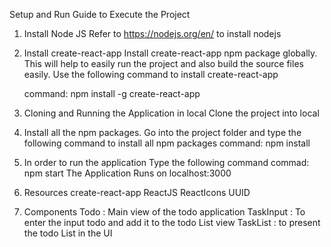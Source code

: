 Setup and Run Guide to Execute the Project

1. Install Node JS
   Refer to https://nodejs.org/en/ to install nodejs

2. Install create-react-app
   Install create-react-app npm package globally. This will help to easily run the project and also build the source files easily. Use the following command to install create-react-app

   command:  npm install -g create-react-app

3.  Cloning and Running the Application in local
    Clone the project into local

4.  Install all the npm packages. Go into the project folder and type the following command to install all npm packages
    command:  npm install

5.  In order to run the application Type the following command
    commad:  npm start
    The Application Runs on localhost:3000

6.  Resources
    create-react-app
    ReactJS
    ReactIcons
    UUID


7.  Components
    Todo : Main view of the todo application
    TaskInput : To enter the input todo and add it to the todo List view
    TaskList : to present the todo List in the UI